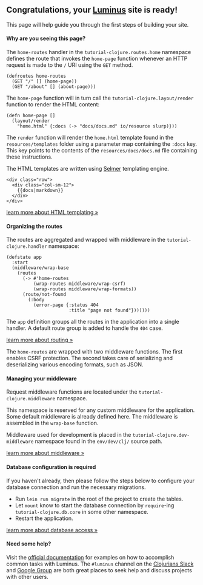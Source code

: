 <h2 class="alert alert-success">Congratulations, your <a class="alert-link" href="http://luminusweb.net">Luminus</a> site is ready!</h2>

This page will help guide you through the first steps of building your site.

#### Why are you seeing this page?

The `home-routes` handler in the `tutorial-clojure.routes.home` namespace
defines the route that invokes the `home-page` function whenever an HTTP
request is made to the `/` URI using the `GET` method.

```
(defroutes home-routes
  (GET "/" [] (home-page))
  (GET "/about" [] (about-page)))
```

The `home-page` function will in turn call the `tutorial-clojure.layout/render` function
to render the HTML content:

```
(defn home-page []
  (layout/render
    "home.html" {:docs (-> "docs/docs.md" io/resource slurp)}))
```

The `render` function will render the `home.html` template found in the `resources/templates`
folder using a parameter map containing the `:docs` key. This key points to the
contents of the `resources/docs/docs.md` file containing these instructions.


The HTML templates are written using [Selmer](https://github.com/yogthos/Selmer) templating engine.


```
<div class="row">
  <div class="col-sm-12">
    {{docs|markdown}}
  </div>
</div>
```

<a class="btn btn-primary" href="http://www.luminusweb.net/docs/html_templating.md">learn more about HTML templating »</a>



#### Organizing the routes

The routes are aggregated and wrapped with middleware in the `tutorial-clojure.handler` namespace:

```
(defstate app
  :start
  (middleware/wrap-base
    (routes
      (-> #'home-routes
          (wrap-routes middleware/wrap-csrf)
          (wrap-routes middleware/wrap-formats))
      (route/not-found
        (:body
          (error-page {:status 404
                       :title "page not found"}))))))
```

The `app` definition groups all the routes in the application into a single handler.
A default route group is added to handle the `404` case.

<a class="btn btn-primary" href="http://www.luminusweb.net/docs/routes.md">learn more about routing »</a>

The `home-routes` are wrapped with two middleware functions. The first enables CSRF protection.
The second takes care of serializing and deserializing various encoding formats, such as JSON.

#### Managing your middleware

Request middleware functions are located under the `tutorial-clojure.middleware` namespace.

This namespace is reserved for any custom middleware for the application. Some default middleware is
already defined here. The middleware is assembled in the `wrap-base` function.

Middleware used for development is placed in the `tutorial-clojure.dev-middleware` namespace found in
the `env/dev/clj/` source path.

<a class="btn btn-primary" href="http://www.luminusweb.net/docs/middleware.md">learn more about middleware »</a>

<div class="bs-callout bs-callout-danger">

#### Database configuration is required

If you haven't already, then please follow the steps below to configure your database connection and run the necessary migrations.

* Run `lein run migrate` in the root of the project to create the tables.
* Let `mount` know to start the database connection by `require`-ing `tutorial-clojure.db.core` in some other namespace.
* Restart the application.

<a class="btn btn-primary" href="http://www.luminusweb.net/docs/database.md">learn more about database access »</a>

</div>



#### Need some help?

Visit the [official documentation](http://www.luminusweb.net/docs) for examples
on how to accomplish common tasks with Luminus. The `#luminus` channel on the [Clojurians Slack](http://clojurians.net/) and [Google Group](https://groups.google.com/forum/#!forum/luminusweb) are both great places to seek help and discuss projects with other users.
